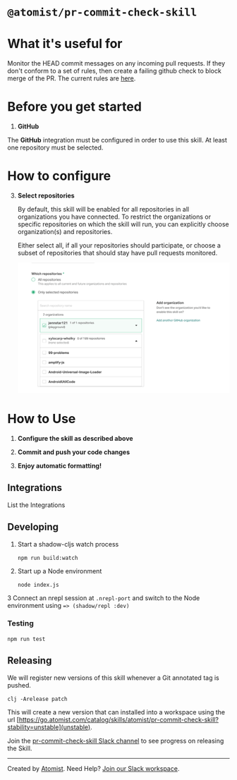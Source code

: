 # `@atomist/pr-commit-check-skill`

<!---atomist-skill-readme:start--->

# What it's useful for

Monitor the HEAD commit messages on any incoming pull requests.  If they don't conform to a set of rules, then
create a failing github check to block merge of the PR.  The current rules are [here](https://github.com/atomist-skills/pr-commit-check-skill/blob/master/src/atomist/main.cljs#L50).

# Before you get started

1.  **GitHub**

The **GitHub** integration must be configured in order to use this skill.
At least one repository must be selected.

# How to configure

3.  **Select repositories**

    By default, this skill will be enabled for all repositories in all organizations you have connected. To restrict
    the organizations or specific repositories on which the skill will run, you can explicitly
    choose organization(s) and repositories.

    Either select all, if all your repositories should participate, or choose a subset of repositories that should
    stay have pull requests monitored.

    ![repo-filter](docs/images/repo-filter.png)

# How to Use

1. **Configure the skill as described above**

1. **Commit and push your code changes**

1. **Enjoy automatic formatting!**

## Integrations

List the Integrations

<!---atomist-skill-readme:end--->

## Developing

1.  Start a shadow-cljs watch process
    ```
    npm run build:watch
    ```
2.  Start up a Node environment
    ```
    node index.js
    ```
3   Connect an nrepl session at `.nrepl-port` and switch to the Node environment using 
    ```
    => (shadow/repl :dev)
    ```
    
### Testing

```
npm run test
```

## Releasing

We will register new versions of this skill whenever a Git annotated tag is pushed.

```
clj -Arelease patch
```

This will create a new version that can installed into a workspace using the url
[https://go.atomist.com/catalog/skills/atomist/pr-commit-check-skill?stability=unstable](unstable).

Join the [pr-commit-check-skill Slack channel](https://atomist-community.slack.com/archives/C01616DNDN3) to see progress on releasing the Skill.   


[unstable]: https://go.atomist.com/catalog/skills/atomist/pr-commit-check-skill?stability=unstable


---

Created by [Atomist][atomist].
Need Help? [Join our Slack workspace][slack].

[atomist]: https://atomist.com/ "Atomist - How Teams Deliver Software"
[slack]: https://join.atomist.com/ "Atomist Community Slack"
